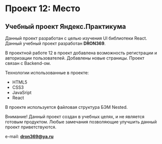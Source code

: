 # Проект 12: Место
## Учебный проект Яндекс.Практикума

Данный проект разработан с целью изучения UI библиотеки React.
Данный учебный проект разработан **DRON369**.

В проектной работе 12 в проект добавлена возможность регистрации и авторизации пользователей.
Добавлены новые страницы. Проект связан с Backend-ом.

Технологии использованные в проекте:
* HTML5
* CSS3
* JavaSript
* React

В проекте используется файловая структура БЭМ Nested.

Внимание! Данный проект создан в учебных целях, и не является готовым продуктом.
Любые замечания позволяющие улучшить данный проект приветствуются.


e-mail: **dron369@ya.ru**
